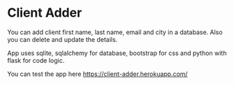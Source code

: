 # Client Adder

You can add client first name, last name, email and city in a database. Also you can delete and update the details.

App uses sqlite, sqlalchemy for database, bootstrap for css and python with flask for code logic.

You can test the app here https://client-adder.herokuapp.com/
